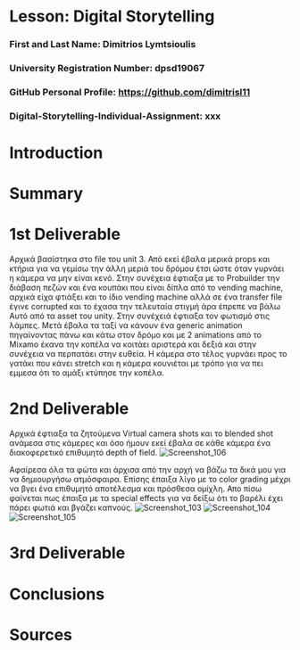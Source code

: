 # Lesson: Digital Storytelling

### First and Last Name: Dimitrios Lymtsioulis
### University Registration Number: dpsd19067
### GitHub Personal Profile: https://github.com/dimitrisl11
### Digital-Storytelling-Individual-Assignment: xxx

# Introduction



# Summary


# 1st Deliverable
  Αρχικά βασίστηκα στο file του unit 3. Από εκεί έβαλα μερικά props και κτήρια για να γεμίσω την άλλη μεριά του δρόμου έτσι ώστε όταν γυρνάει η κάμερα να μην είναι κενό. Στην συνέχεια έφτιαξα με το Probuilder την διάβαση πεζών και ένα κουπάκι που είναι δίπλα από το vending machine, αρχικά είχα φτιάξει και το ίδιο vending machine αλλά σε ένα transfer file έγινε corrupted και το έχασα την τελευταία στιγμή άρα έπρεπε να βάλω Αυτό από τα asset του unity. Στην συνέχειά έφτιαξα τον φωτισμό στις λάμπες. Μετά έβαλα τα ταξί να κάνουν ένα generic animation πηγαίνοντας πάνω και κάτω στον δρόμο και με 2 animations από το Mixamo έκανα την κοπέλα να κοιτάει αριστερά και δεξιά και στην συνέχεια να περπατάει στην ευθεία. Η κάμερα στο τέλος γυρνάει προς το γατάκι που κάνει stretch και η κάμερα κουνιέται με τρόπο για να πει εμμεσα ότι το αμάξι κτύπησε την κοπέλα.


# 2nd Deliverable
Αρχικά έφτιαξα τα ζητούμενα Virtual camera shots και το blended shot ανάμεσα στις κάμερες και όσο ήμουν εκεί έβαλα σε κάθε κάμερα ένα διακοφερετικό επιθυμητό depth of field.
![Screenshot_106](https://user-images.githubusercontent.com/100956251/236697670-825865fb-5099-4c29-a214-613cdd183b44.png)

Αφαίρεσα όλα τα φώτα και άρχισα από την αρχή να βάζω τα δικά μου για να δημιουργήσω ατμόσφαιρα. Επίσης έπαιξα λίγο με το color grading μέχρι να βγει ένα επιθυμητό αποτέλεσμα και πρόσθεσα ομίχλη. Απο πίσω φαίνεται πως έπαιξα με τα special effects για να δείξω ότι το βαρέλι έχει πάρει φωτιά και βγάζει καπνούς.  ![Screenshot_103](https://user-images.githubusercontent.com/100956251/236697680-22b54852-7a22-49a2-99fd-c4d16c7f86b7.png)
![Screenshot_104](https://user-images.githubusercontent.com/100956251/236697683-3bb58f3f-b63d-4aee-8852-d7519dd007fd.png)
![Screenshot_105](https://user-images.githubusercontent.com/100956251/236697689-bcec7a19-7409-4b29-ba8e-44141a5ac9a8.png)


# 3rd Deliverable 


# Conclusions


# Sources
